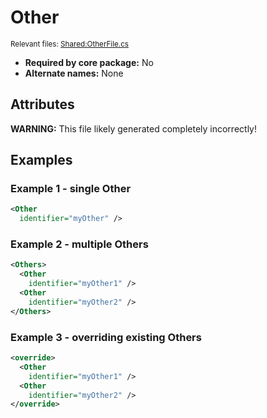 # Other

<sup>Relevant files: [Shared:OtherFile.cs](https://github.com/Regalis11/Barotrauma/blob/master/Barotrauma/BarotraumaShared/SharedSource/ContentManagement/ContentFile/OtherFile.cs)</sup>
- **Required by core package:** No
- **Alternate names:** None

## Attributes


**WARNING:** This file likely generated completely incorrectly!

## Examples

### Example 1 - single Other

```xml
<Other
  identifier="myOther" />
```

### Example 2 - multiple Others

```xml
<Others>
  <Other
    identifier="myOther1" />
  <Other
    identifier="myOther2" />
</Others>
```

### Example 3 - overriding existing Others

```xml
<override>
  <Other
    identifier="myOther1" />
  <Other
    identifier="myOther2" />
</override>
```


